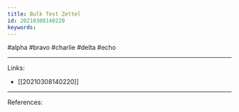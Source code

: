 ```yaml
---
title: Bulk Test Zettel
id: 20210308140220
keywords:
---
```

#alpha #bravo #charlie #delta #echo

---
Links:

- [[20210308140220]]

---
References:
